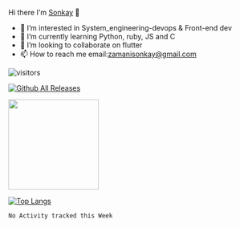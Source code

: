 
Hi there I'm [Sonkay](https://www.linkedin.com/in/sonkay-conteh-63616014b/) 👋 

- 👀 I’m interested in System_engineering-devops & Front-end dev
- 🌱 I’m currently learning Python, ruby, JS and C
- 💞️ I’m looking to collaborate on flutter
- 📫 How to reach me email:zamanisonkay@gmail.com

![visitors](https://visitor-badge.glitch.me/badge?page_id=page.id)

[![Github All Releases](https://img.shields.io/github/downloads/SonkayAugustine/SonkayAugustine/total.svg)]()


<img height="180em" src="https://github-readme-stats.vercel.app/api?username=SonkayAugustine&show_icons=true&hide_border=true&&count_private=true&include_all_commits=true" />

[![Top Langs](https://github-readme-stats.vercel.app/api/top-langs/?username=SonkayAugustine&layout=compact)](https://github.com/anuraghazra/github-readme-stats)

<!--START_SECTION:waka-->
```text
No Activity tracked this Week
```
<!--END_SECTION:waka-->
